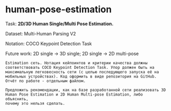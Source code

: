 # human-pose-estimation

Task: **2D/3D Human Single/Multi Pose Estimation.** 

Dataset: Multi-Human Parsing V2

Notation: COCO Keypoint Detection Task

Future work: 2D single -> 3D single; 2D single -> 2D multi-pose

    Estimation сеть. Нотация кейпоинтов и критерии качества должны
    соответствовать COCO Keypoint Detection Task. Упор должен быть на
    максимальную легковесность сети (с целью последующего запуска её на
    мобильных устройствах). Код оформить в виде репозитория на GitHub.
    Отчёт по работе - отдельным файлом.

    Предложить рекомендации, как на базе разработанной сети реализовать 3D
    Human Pose Estimation и 2D Human Multi-pose Estimation, либо объяснить,
    почему это нельзя сделать.
